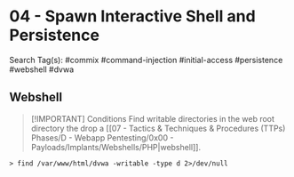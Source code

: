 # 04 - Spawn Interactive Shell and Persistence

Search Tag(s): #commix #command-injection #initial-access #persistence #webshell #dvwa

## Webshell

> [!IMPORTANT] Conditions
> Find writable directories in the web root directory the drop a [[07 - Tactics & Techniques & Procedures (TTPs) Phases/D - Webapp Pentesting/0x00 - Payloads/Implants/Webshells/PHP|webshell]].

```
> find /var/www/html/dvwa -writable -type d 2>/dev/null
```
